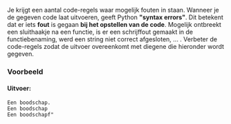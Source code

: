 Je krijgt een aantal code-regels waar mogelijk fouten in staan. 
Wanneer je de gegeven code laat uitvoeren, geeft Python **"syntax errors"**. Dit betekent
dat er iets **fout** is gegaan **bij het opstellen van de code**.
Mogelijk ontbreekt een sluithaakje na een functie, is er een schrijffout gemaakt 
in de functiebenaming, werd een string niet correct afgesloten, ... .
Verbeter de code-regels zodat de uitvoer overeenkomt met diegene die hieronder wordt gegeven.

### Voorbeeld

#### Uitvoer:

```
Een boodschap.
Een boodschap
Een boodschapf"
```